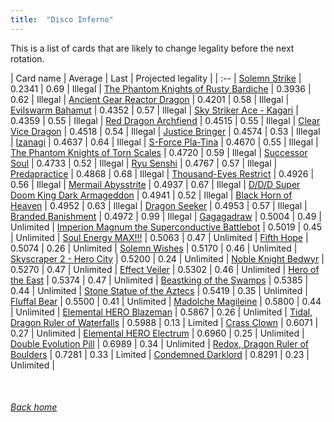 ```yaml
---
title:  "Disco Inferno"
---
```


This is a list of cards that are likely to change legality before the next rotation.

| Card name | Average | Last | Projected legality |
| :-- |
[Solemn Strike](https://db.ygoprodeck.com/card/?search=Solemn%20Strike) | 0.2341 | 0.69 | Illegal |
[The Phantom Knights of Rusty Bardiche](https://db.ygoprodeck.com/card/?search=The%20Phantom%20Knights%20of%20Rusty%20Bardiche) | 0.3936 | 0.62 | Illegal |
[Ancient Gear Reactor Dragon](https://db.ygoprodeck.com/card/?search=Ancient%20Gear%20Reactor%20Dragon) | 0.4201 | 0.58 | Illegal |
[Evilswarm Bahamut](https://db.ygoprodeck.com/card/?search=Evilswarm%20Bahamut) | 0.4352 | 0.57 | Illegal |
[Sky Striker Ace - Kagari](https://db.ygoprodeck.com/card/?search=Sky%20Striker%20Ace%20-%20Kagari) | 0.4359 | 0.55 | Illegal |
[Red Dragon Archfiend](https://db.ygoprodeck.com/card/?search=Red%20Dragon%20Archfiend) | 0.4515 | 0.55 | Illegal |
[Clear Vice Dragon](https://db.ygoprodeck.com/card/?search=Clear%20Vice%20Dragon) | 0.4518 | 0.54 | Illegal |
[Justice Bringer](https://db.ygoprodeck.com/card/?search=Justice%20Bringer) | 0.4574 | 0.53 | Illegal |
[Izanagi](https://db.ygoprodeck.com/card/?search=Izanagi) | 0.4637 | 0.64 | Illegal |
[S-Force Pla-Tina](https://db.ygoprodeck.com/card/?search=S-Force%20Pla-Tina) | 0.4670 | 0.55 | Illegal |
[The Phantom Knights of Torn Scales](https://db.ygoprodeck.com/card/?search=The%20Phantom%20Knights%20of%20Torn%20Scales) | 0.4720 | 0.59 | Illegal |
[Successor Soul](https://db.ygoprodeck.com/card/?search=Successor%20Soul) | 0.4733 | 0.52 | Illegal |
[Ryu Senshi](https://db.ygoprodeck.com/card/?search=Ryu%20Senshi) | 0.4767 | 0.57 | Illegal |
[Predapractice](https://db.ygoprodeck.com/card/?search=Predapractice) | 0.4868 | 0.68 | Illegal |
[Thousand-Eyes Restrict](https://db.ygoprodeck.com/card/?search=Thousand-Eyes%20Restrict) | 0.4926 | 0.56 | Illegal |
[Mermail Abysstrite](https://db.ygoprodeck.com/card/?search=Mermail%20Abysstrite) | 0.4937 | 0.67 | Illegal |
[D/D/D Super Doom King Dark Armageddon](https://db.ygoprodeck.com/card/?search=D/D/D%20Super%20Doom%20King%20Dark%20Armageddon) | 0.4941 | 0.52 | Illegal |
[Black Horn of Heaven](https://db.ygoprodeck.com/card/?search=Black%20Horn%20of%20Heaven) | 0.4952 | 0.63 | Illegal |
[Dragon Seeker](https://db.ygoprodeck.com/card/?search=Dragon%20Seeker) | 0.4953 | 0.57 | Illegal |
[Branded Banishment](https://db.ygoprodeck.com/card/?search=Branded%20Banishment) | 0.4972 | 0.99 | Illegal |
[Gagagadraw](https://db.ygoprodeck.com/card/?search=Gagagadraw) | 0.5004 | 0.49 | Unlimited |
[Imperion Magnum the Superconductive Battlebot](https://db.ygoprodeck.com/card/?search=Imperion%20Magnum%20the%20Superconductive%20Battlebot) | 0.5019 | 0.45 | Unlimited |
[Soul Energy MAX!!!](https://db.ygoprodeck.com/card/?search=Soul%20Energy%20MAX!!!) | 0.5063 | 0.47 | Unlimited |
[Fifth Hope](https://db.ygoprodeck.com/card/?search=Fifth%20Hope) | 0.5074 | 0.26 | Unlimited |
[Solemn Wishes](https://db.ygoprodeck.com/card/?search=Solemn%20Wishes) | 0.5170 | 0.46 | Unlimited |
[Skyscraper 2 - Hero City](https://db.ygoprodeck.com/card/?search=Skyscraper%202%20-%20Hero%20City) | 0.5200 | 0.24 | Unlimited |
[Noble Knight Bedwyr](https://db.ygoprodeck.com/card/?search=Noble%20Knight%20Bedwyr) | 0.5270 | 0.47 | Unlimited |
[Effect Veiler](https://db.ygoprodeck.com/card/?search=Effect%20Veiler) | 0.5302 | 0.46 | Unlimited |
[Hero of the East](https://db.ygoprodeck.com/card/?search=Hero%20of%20the%20East) | 0.5374 | 0.47 | Unlimited |
[Beastking of the Swamps](https://db.ygoprodeck.com/card/?search=Beastking%20of%20the%20Swamps) | 0.5385 | 0.44 | Unlimited |
[Stone Statue of the Aztecs](https://db.ygoprodeck.com/card/?search=Stone%20Statue%20of%20the%20Aztecs) | 0.5419 | 0.35 | Unlimited |
[Fluffal Bear](https://db.ygoprodeck.com/card/?search=Fluffal%20Bear) | 0.5500 | 0.41 | Unlimited |
[Madolche Magileine](https://db.ygoprodeck.com/card/?search=Madolche%20Magileine) | 0.5800 | 0.44 | Unlimited |
[Elemental HERO Blazeman](https://db.ygoprodeck.com/card/?search=Elemental%20HERO%20Blazeman) | 0.5867 | 0.26 | Unlimited |
[Tidal, Dragon Ruler of Waterfalls](https://db.ygoprodeck.com/card/?search=Tidal,%20Dragon%20Ruler%20of%20Waterfalls) | 0.5988 | 0.13 | Limited |
[Crass Clown](https://db.ygoprodeck.com/card/?search=Crass%20Clown) | 0.6071 | 0.27 | Unlimited |
[Elemental HERO Electrum](https://db.ygoprodeck.com/card/?search=Elemental%20HERO%20Electrum) | 0.6960 | 0.25 | Unlimited |
[Double Evolution Pill](https://db.ygoprodeck.com/card/?search=Double%20Evolution%20Pill) | 0.6989 | 0.34 | Unlimited |
[Redox, Dragon Ruler of Boulders](https://db.ygoprodeck.com/card/?search=Redox,%20Dragon%20Ruler%20of%20Boulders) | 0.7281 | 0.33 | Limited |
[Condemned Darklord](https://db.ygoprodeck.com/card/?search=Condemned%20Darklord) | 0.8291 | 0.23 | Unlimited |

<br>

###### [Back home](index)